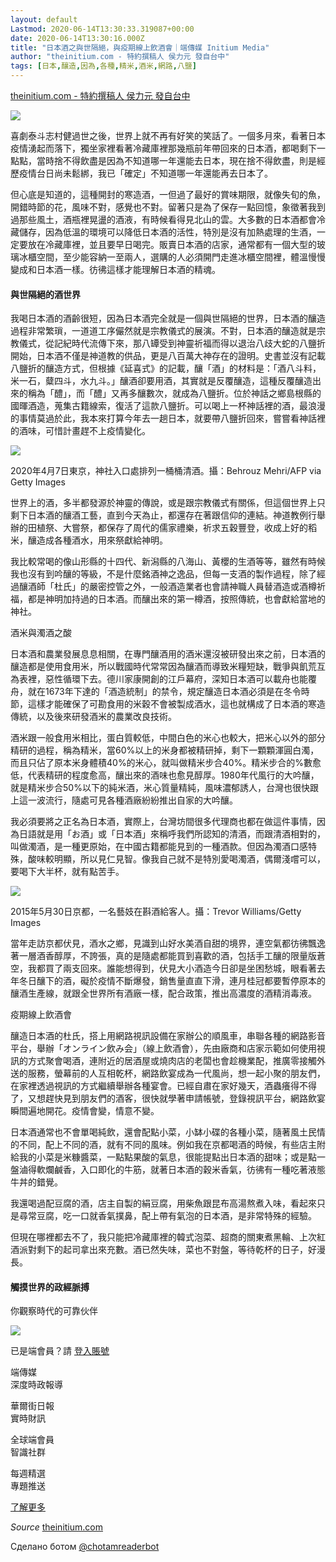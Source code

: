 ```yaml
---
layout: default
Lastmod: 2020-06-14T13:30:33.319087+00:00
date: 2020-06-14T13:30:16.000Z
title: "日本酒之與世隔絕，與疫期線上飲酒會｜端傳媒 Initium Media"
author: "theinitium.com - 特約撰稿人 侯力元 發自台中"
tags: [日本,釀造,因為,各種,精米,酒米,網路,八鹽]
---
```


[theinitium.com - 特約撰稿人 侯力元 發自台中](https://theinitium.com/article/20200613-culture-japanese-drinking-plague/)  

![](https://images.weserv.nl/?url=/file/b8b4463fc26d6aa6e46cb.jpg)

喜劇泰斗志村健過世之後，世界上就不再有好笑的笑話了。一個多月來，看著日本疫情湧起而落下，獨坐家裡看著冷藏庫裡那幾瓶前年帶回來的日本酒，都喝剩下一點點，當時捨不得飲盡是因為不知道哪一年還能去日本，現在捨不得飲盡，則是經歷疫情台日尚未鬆綁，我已「確定」不知道哪一年還能再去日本了。

但心底是知道的，這種開封的寒造酒，一但過了最好的賞味期限，就像失旬的魚，開錯時節的花，風味不對，感覺也不對。留著只是為了保存一點回憶，象徵著我到過那些風土，酒瓶裡晃盪的酒液，有時候看得見北山的雲。大多數的日本酒都會冷藏儲存，因為低溫的環境可以降低日本酒的活性，特別是沒有加熱處理的生酒，一定要放在冷藏庫裡，並且要早日喝完。販賣日本酒的店家，通常都有一個大型的玻璃冰櫃空間，至少能容納一至兩人，選購的人必須開門走進冰櫃空間裡，體溫慢慢變成和日本酒一樣。彷彿這樣才能理解日本酒的精魂。

#### 與世隔絕的酒世界

我喝日本酒的酒齡很短，因為日本酒完全就是一個與世隔絕的世界，日本酒的釀造過程非常繁瑣，一道道工序儼然就是宗教儀式的展演。不對，日本酒的釀造就是宗教儀式，從記紀時代流傳下來，那八罈受到神靈祈福而得以退治八歧大蛇的八鹽折開始，日本酒不僅是神道教的供品，更是八百萬大神存在的證明。史書並沒有記載八鹽折的釀造方式，但根據《延喜式》的記載，釀「酒」的材料是：「酒八斗料，米一石，糵四斗，水九斗。」釀酒卻要用酒，其實就是反覆釀造，這種反覆釀造出來的稱為「醴」，而「醴」又再多釀數次，就成為八鹽折。位於神話之鄉島根縣的國暉酒造，蒐集古籍線索，復活了這款八鹽折。可以喝上一杯神話裡的酒，最浪漫的事情莫過於此，我本來打算今年去一趟日本，就要帶八鹽折回來，嘗嘗看神話裡的酒味，可惜計畫趕不上疫情變化。

![](https://images.weserv.nl/?url=https%3A//d32kak7w9u5ewj.cloudfront.net/media/image/2020/06/96b32e5e54fc4b2faa4aab3fcbf36394.jpg%3FimageView2/1/w/1080/h/720/format/jpg)

2020年4月7日東京，神社入口處排列一桶桶清酒。攝：Behrouz Mehri/AFP via Getty Images

世界上的酒，多半都發源於神靈的傳說，或是跟宗教儀式有關係，但這個世界上只剩下日本酒的釀酒工藝，直到今天為止，都還存在著跟信仰的連結。神道教例行舉辦的田植祭、大嘗祭，都保存了周代的儒家禮樂，祈求五穀豐登，收成上好的稻米，釀造成各種酒水，用來祭獻給神明。

我比較常喝的像山形縣的十四代、新潟縣的八海山、黃櫻的生酒等等，雖然有時候我也沒有到吟釀的等級，不是什麼銘酒神之逸品，但每一支酒的製作過程，除了經過釀酒師「杜氏」的嚴密控管之外，一般酒造業者也會請神職人員替酒造或酒樽祈福，都是神明加持過的日本酒。而釀出來的第一樽酒，按照傳統，也會獻給當地的神社。

酒米與濁酒之酸

日本酒和農業發展息息相關，在專門釀酒用的酒米還沒被研發出來之前，日本酒的釀造都是使用食用米，所以戰國時代常常因為釀酒而導致米糧短缺，戰爭與飢荒互為表裡，惡性循環下去。德川家康開創的江戶幕府，深知日本酒可以載舟也能覆舟，就在1673年下達的「酒造統制」的禁令，規定釀造日本酒必須是在冬令時節，這樣才能確保了可勘食用的米穀不會被製成酒水，這也就構成了日本酒的寒造傳統，以及後來研發酒米的農業改良技術。

酒米跟一般食用米相比，蛋白質較低，中間白色的米心也較大，把米心以外的部分精研的過程，稱為精米，當60%以上的米身都被精研掉，剩下一顆顆渾圓白濁，而且只佔了原本米身體積40%的米心，就叫做精米步合40%。精米步合的%數愈低，代表精研的程度愈高，釀出來的酒味也愈見醇厚。1980年代風行的大吟釀，就是精米步合50%以下的純米酒，米心質量精純，風味濃郁誘人，台灣也很快跟上這一波流行，隨處可見各種酒廠紛紛推出自家的大吟釀。

我必須要將之正名為日本酒，實際上，台灣坊間很多代理商也都在做這件事情，因為日語就是用「お酒」或「日本酒」來稱呼我們所認知的清酒，而跟清酒相對的，叫做濁酒，是一種更原始，在中國古籍都能見到的一種酒款。但因為濁酒口感特殊，酸味較明顯，所以見仁見智。像我自己就不是特別愛喝濁酒，偶爾淺嚐可以，要喝下大半杯，就有點苦手。

![](https://images.weserv.nl/?url=https%3A//d32kak7w9u5ewj.cloudfront.net/media/image/2020/06/81f1de3c221e482c9ee5c8d0ec9b15fb.jpg%3FimageView2/1/w/1080/h/720/format/jpg)

2015年5月30日京都，一名藝妓在斟酒給客人。攝：Trevor Williams/Getty Images

當年走訪京都伏見，酒水之鄉，見識到山好水美酒自甜的境界，連空氣都彷彿飄逸著一層酒香醇厚，不誇張，真的是隨處都能買到喜歡的酒，包括手工釀的限量版蒼空，我都買了兩支回來。誰能想得到，伏見大小酒造今日卻是坐困愁城，眼看著去年冬日釀下的酒，礙於疫情不斷爆發，銷售量直直下滑，連月桂冠都要暫停原本的釀酒生產線，就跟全世界所有酒廠一樣，配合政策，推出高濃度的酒精消毒液。

疫期線上飲酒會

釀造日本酒的杜氏，搭上用網路視訊設備在家辦公的順風車，串聯各種的網路影音平台，舉辦「オンライン飲み会」（線上飲酒會），先由廠商和店家示範如何使用視訊的方式聚會喝酒，連附近的居酒屋或燒肉店的老闆也會趁機業配，推廣零接觸外送的服務，螢幕前的人互相乾杯，網路飲宴成為一代風尚，想一起小聚的朋友們，在家裡透過視訊的方式繼續舉辦各種宴會。已經自肅在家好幾天，酒蟲癢得不得了，又想趕快見到朋友們的酒客，很快就學著申請帳號，登錄視訊平台，網路飲宴瞬間遍地開花。疫情會變，情意不變。

日本酒通常也不會單喝純飲，還會配點小菜，小缽小碟的各種小菜，隨著風土民情的不同，配上不同的酒，就有不同的風味。例如我在京都喝酒的時候，有些店主附給我的小菜是米糠醬菜，一點點果酸的氣息，很能提點出日本酒的甜味；或是點一盤滷得軟爛鹹香，入口即化的牛筋，就著日本酒的穀米香氣，彷彿有一種吃著液態牛丼的錯覺。

我還喝過配豆腐的酒，店主自製的絹豆腐，用柴魚跟昆布高湯熬煮入味，看起來只是尋常豆腐，吃一口就香氣撲鼻，配上帶有氣泡的日本酒，是非常特殊的經驗。

但現在哪裡都去不了，我只能把冷藏庫裡的韓式泡菜、超商的關東煮黑輪、上次紅酒派對剩下的起司拿出來充數。酒已然失味，菜也不對盤，等待乾杯的日子，好漫長。

#### 觸摸世界的政經脈搏  
你觀察時代的可靠伙伴

![](https://images.weserv.nl/?url=https%3A//d32kak7w9u5ewj.cloudfront.net/static/img/paywall-wsj-bg.jpg)

已是端會員？請 [登入賬號](https://theinitium.com/auth/login/?next=/article/20200613-culture-japanese-drinking-plague/)

端傳媒  
深度時政報導

華爾街日報  
實時財訊

全球端會員  
智識社群

每週精選  
專題推送

[了解更多](https://membership.theinitium.com/)

‏_Source_ [theinitium.com](https://theinitium.com/article/20200613-culture-japanese-drinking-plague/)

Сделано ботом [@chotamreaderbot](https://telegram.me/chotamreaderbot?start=from_telegraph)

